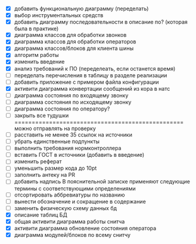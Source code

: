 * [x] добавить функциональную диаграмму (переделать)
* [x] выбор инструментальных средств
* [x] добавить диаграмму последовательности в описание по? (которая была в практике)
* [x] диаграмма классов для обработки звонков
* [x] диаграмма классов для обработки операторов
* [x] диаграмма классов/блоков для клиента шины
* [x] алгоритм работы 
* [x] изменить введение
* [x] анализ требований к ПО (переделеать, если останется время)
* [ ] переделать перечисления в таблицу в разделе реализации
* [ ] добавить приложение с примером файла конфигурации
* [x] активити диаграмма конвертации сообщений из кора в натс
* [ ] диаграмма состояния по входящему звонку
* [ ] диаграмма состояния по исходящему звонку
* [ ] диаграмма состояния по оператору?
* [ ] закрыть все тудушки
================================================= можно отправлять на проверку
* [ ] расставить не менее 35 ссылок на источники
* [ ] убрать единственные подпункты
* [ ] выполнить требования нормконтроллера
* [ ] вставить ГОСТ в источники (добавить в введение)
* [ ] изменить реферат
* [ ] уменьшить размер кода до 10pt
* [ ] заполнить антеку на PR
* [ ] добавить надпись В пояснительной записке применяют следующие термины с соответствующими определениями
* [ ] отсортировать аббревиатуры по названию
* [ ] вынести обозначение и сокращение в содержание
* [ ] заменить физическую схему данных бд
* [x] описание таблиц БД
* [x] общая активити диаграмма работы снитча
* [x] активити диаграмма обновление состояния оператора
* [x] диаграмма модулей/блоков по всему снитчу
